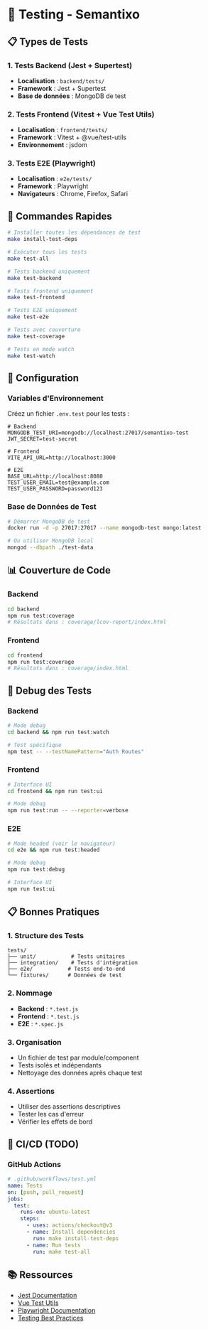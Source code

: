 # 🧪 Testing - Semantixo

## 📋 Types de Tests

### 1. Tests Backend (Jest + Supertest)
- **Localisation** : `backend/tests/`
- **Framework** : Jest + Supertest
- **Base de données** : MongoDB de test

### 2. Tests Frontend (Vitest + Vue Test Utils)
- **Localisation** : `frontend/tests/`
- **Framework** : Vitest + @vue/test-utils
- **Environnement** : jsdom

### 3. Tests E2E (Playwright)
- **Localisation** : `e2e/tests/`
- **Framework** : Playwright
- **Navigateurs** : Chrome, Firefox, Safari

## 🚀 Commandes Rapides

```bash
# Installer toutes les dépendances de test
make install-test-deps

# Exécuter tous les tests
make test-all

# Tests backend uniquement
make test-backend

# Tests frontend uniquement
make test-frontend

# Tests E2E uniquement
make test-e2e

# Tests avec couverture
make test-coverage

# Tests en mode watch
make test-watch
```


## 🔧 Configuration

### Variables d'Environnement

Créez un fichier `.env.test` pour les tests :

```env
# Backend
MONGODB_TEST_URI=mongodb://localhost:27017/semantixo-test
JWT_SECRET=test-secret

# Frontend
VITE_API_URL=http://localhost:3000

# E2E
BASE_URL=http://localhost:8080
TEST_USER_EMAIL=test@example.com
TEST_USER_PASSWORD=password123
```

### Base de Données de Test

```bash
# Démarrer MongoDB de test
docker run -d -p 27017:27017 --name mongodb-test mongo:latest

# Ou utiliser MongoDB local
mongod --dbpath ./test-data
```

## 📊 Couverture de Code

### Backend
```bash
cd backend
npm run test:coverage
# Résultats dans : coverage/lcov-report/index.html
```

### Frontend
```bash
cd frontend
npm run test:coverage
# Résultats dans : coverage/index.html
```

## 🐛 Debug des Tests

### Backend
```bash
# Mode debug
cd backend && npm run test:watch

# Test spécifique
npm test -- --testNamePattern="Auth Routes"
```

### Frontend
```bash
# Interface UI
cd frontend && npm run test:ui

# Mode debug
npm run test:run -- --reporter=verbose
```

### E2E
```bash
# Mode headed (voir le navigateur)
cd e2e && npm run test:headed

# Mode debug
npm run test:debug

# Interface UI
npm run test:ui
```

## 📋 Bonnes Pratiques

### 1. Structure des Tests
```
tests/
├── unit/           # Tests unitaires
├── integration/    # Tests d'intégration
├── e2e/           # Tests end-to-end
└── fixtures/      # Données de test
```

### 2. Nommage
- **Backend** : `*.test.js`
- **Frontend** : `*.test.js`
- **E2E** : `*.spec.js`

### 3. Organisation
- Un fichier de test par module/component
- Tests isolés et indépendants
- Nettoyage des données après chaque test

### 4. Assertions
- Utiliser des assertions descriptives
- Tester les cas d'erreur
- Vérifier les effets de bord

## 🔄 CI/CD (TODO)

### GitHub Actions
```yaml
# .github/workflows/test.yml
name: Tests
on: [push, pull_request]
jobs:
  test:
    runs-on: ubuntu-latest
    steps:
      - uses: actions/checkout@v3
      - name: Install dependencies
        run: make install-test-deps
      - name: Run tests
        run: make test-all
```

## 📚 Ressources

- [Jest Documentation](https://jestjs.io/)
- [Vue Test Utils](https://test-utils.vuejs.org/)
- [Playwright Documentation](https://playwright.dev/)
- [Testing Best Practices](https://testing-library.com/docs/guiding-principles)

